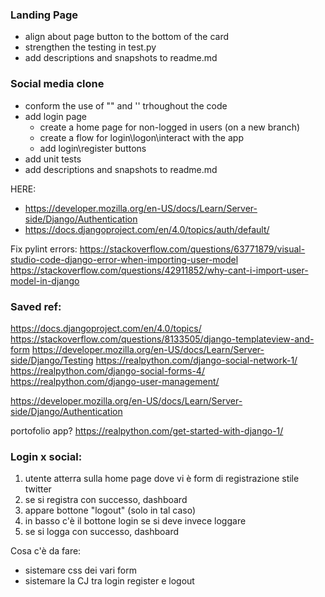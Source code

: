 ### Landing Page
- align about page button to the bottom of the card
- strengthen the testing in test.py
- add descriptions and snapshots to readme.md

### Social media clone
- conform the use of "" and '' trhoughout the code
- add login page
    - create a home page for non-logged in users (on a new branch)
    - create a flow for login\logon\interact with the app
    - add login\register buttons
- add unit tests
- add descriptions and snapshots to readme.md

HERE: 
- https://developer.mozilla.org/en-US/docs/Learn/Server-side/Django/Authentication
- https://docs.djangoproject.com/en/4.0/topics/auth/default/

Fix pylint errors:
https://stackoverflow.com/questions/63771879/visual-studio-code-django-error-when-importing-user-model
https://stackoverflow.com/questions/42911852/why-cant-i-import-user-model-in-django




### Saved ref:
https://docs.djangoproject.com/en/4.0/topics/ 
https://stackoverflow.com/questions/8133505/django-templateview-and-form
https://developer.mozilla.org/en-US/docs/Learn/Server-side/Django/Testing
https://realpython.com/django-social-network-1/ 
https://realpython.com/django-social-forms-4/
https://realpython.com/django-user-management/

https://developer.mozilla.org/en-US/docs/Learn/Server-side/Django/Authentication

portofolio app? https://realpython.com/get-started-with-django-1/ 


### Login x social:
1. utente atterra sulla home page dove vi è form di registrazione stile twitter
2. se si registra con successo, dashboard
3. appare bottone "logout" (solo in tal caso)
4. in basso c'è il bottone login se si deve invece loggare
5. se si logga con successo, dashboard

Cosa c'è da fare:

- sistemare css dei vari form 
- sistemare la CJ tra login register e logout